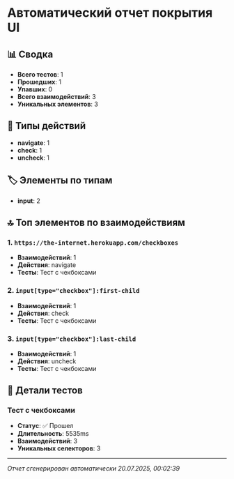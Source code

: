 # Автоматический отчет покрытия UI

## 📊 Сводка

- **Всего тестов**: 1
- **Прошедших**: 1
- **Упавших**: 0
- **Всего взаимодействий**: 3
- **Уникальных элементов**: 3

## 🎯 Типы действий

- **navigate**: 1
- **check**: 1
- **uncheck**: 1

## 🏷️ Элементы по типам

- **input**: 2

## 🔝 Топ элементов по взаимодействиям


### 1. `https://the-internet.herokuapp.com/checkboxes`
- **Взаимодействий**: 1
- **Действия**: navigate
- **Тесты**: Тест с чекбоксами


### 2. `input[type="checkbox"]:first-child`
- **Взаимодействий**: 1
- **Действия**: check
- **Тесты**: Тест с чекбоксами


### 3. `input[type="checkbox"]:last-child`
- **Взаимодействий**: 1
- **Действия**: uncheck
- **Тесты**: Тест с чекбоксами


## 📝 Детали тестов


### Тест с чекбоксами
- **Статус**: ✅ Прошел
- **Длительность**: 5535ms
- **Взаимодействий**: 3
- **Уникальных селекторов**: 3


---
*Отчет сгенерирован автоматически 20.07.2025, 00:02:39*
